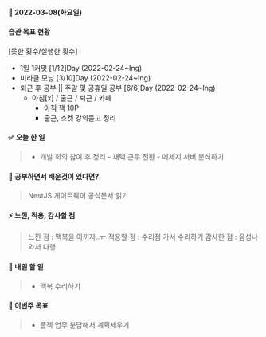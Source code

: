 #### 📆 2022-03-08(화요일)

#### 습관 목표 현황

[못한 횟수/실행한 횟수]

- 1일 1커밋 [1/12]Day (2022-02-24~Ing)
- 미라클 모닝 [3/10]Day (2022-02-24~Ing)
- 퇴근 후 공부 || 주말 및 공휴일 공부 [6/6]Day (2022-02-24~Ing)
  - 아침[x] / 출근 / 퇴근 / 카페
    - 아칙 책 10P
    - 출근, 소켓 강의듣고 정리

#### ✅ 오늘 한 일

> - 개발 회의 참여 후 정리
    - 재택 근무 전환
    - 메세지 서버 분석하기

#### 🤔 공부하면서 배운것이 있다면?

> NestJS 게이트웨이 공식문서 읽기

#### ⚡ 느낀, 적용, 감사할 점

> 느낀 점 : 맥북을 아끼자..ㅠ
> 적용할 점 : 수리점 가서 수리하기
> 감사한 점 : 음성나와서 다행

#### 🚀 내일 할 일

> - 맥북 수리하기

#### 🎯 이번주 목표

> - 플젝 업무 분담해서 계획세우기
